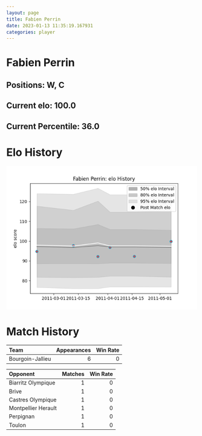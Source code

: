 ```yaml
---  
layout: page  
title: Fabien Perrin  
date: 2023-01-13 11:35:19.167931  
categories: player  
---
```

# Fabien Perrin

## Positions: W, C

## Current elo: 100.0

## Current Percentile: 36.0

# Elo History


![elo history](history_FabienPerrin.png)
# Match History


| Team             |   Appearances |   Win Rate |
|:-----------------|--------------:|-----------:|
| Bourgoin-Jallieu |             6 |          0 |

| Opponent            |   Matches |   Win Rate |
|:--------------------|----------:|-----------:|
| Biarritz Olympique  |         1 |          0 |
| Brive               |         1 |          0 |
| Castres Olympique   |         1 |          0 |
| Montpellier Herault |         1 |          0 |
| Perpignan           |         1 |          0 |
| Toulon              |         1 |          0 |